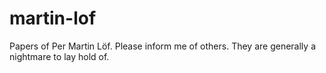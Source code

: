 martin-lof
==========

Papers of Per Martin Löf. Please inform me of others. They are generally a nightmare to lay hold of.
